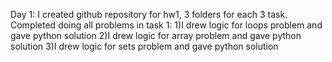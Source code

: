 Day 1:
      I created github repository for hw1, 3 folders for each 3 task.
      Completed doing all problems in task 1:
      1)I drew logic for loops problem and gave python solution
      2)I drew logic for array problem and gave python solution
      3)I drew logic for sets problem and gave python solution
